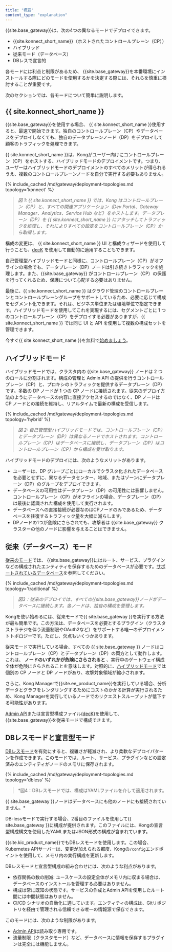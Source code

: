 ```yaml
---
title: "概要"
content_type: "explanation"
---
```


{{site.base_gateway}}は、次の4つの異なるモードでデプロイできます。

* {{site.konnect_short_name}}（ホストされたコントロールプレーン（CP））
* ハイブリッド
* 従来モード（データベース）
* DBレスで宣言的

各モードには利点と制限があるため、 {{site.base_gateway}}を本番環境にインストールする際にどのモードを使用するかを決定する際には、それらを慎重に検討することが重要です。

次のセクションでは、各モードについて簡単に説明します。

{{ site.konnect_short_name }}
-----

{{site.base_gateway}}を使用する場合、 
{{ site.konnect_short_name }}使用すると、最速で開始できます。独自のコントロールプレーン（CP）やデータベースをデプロイしなくても、独自のデータプレーンノード（DP）をデプロイして顧客のトラフィックを処理できます。


{{ site.konnect_short_name }}は、Kongがユーザー向けにコントロールプレーン（CP）をホストする、ハイブリッドモードのデプロイメントです。つまり、ユーザーはハイブリッドモードのデプロイメントのすべてのメリットが得られるうえ、複数のコントロールプレーンノードを自分で実行する必要もありません。

{% include_cached /md/gateway/deployment-topologies.md topology='konnect' %}
> 
> *図 1: {{ site.konnect_short_name }} では、Kong はコントロールプレーン（CP）と、すべての関連アプリケーション（Dev Portal、Gateway Manager、Analytics、Service Hub など）をホストします。データプレーン（DP）を {{ site.konnect_short_name }} にアタッチしてトラフィックを処理し、それによりすべての設定をコントロールプレーン（CP）から取得します。* 

構成の変更は、 {{ site.konnect_short_name }} UI と構成ウィザードを使用して行うことも、[decK](/deck/latest/) を使用して自動的に適用することもできます。

自己管理型ハイブリッドモードと同様に、コントロールプレーン（CP）がオフラインの場合でも、データプレーン（DP）ノードは引き続きトラフィックを処理します。また、{{site.base_gateway}} がコントロールプレーン（CP）の保護を行ってくれるため、保護について心配する必要はありません。

最後に、{{ site.konnect_short_name }} はクラウド管理のコントロールプレーンとコントロールプレーングループをサポートしているため、必要に応じて構成をセグメント化できます。それは、ビジネス単位または環境単位で指定できます。ハイブリッドモードを使用してこれを実現するには、セグメントごとに 1 つのコントロールプレーン（CP）をデプロイする必要がありますが、{{ site.konnect_short_name }} では同じ UI と API を使用して複数の構成セットを管理できます。

今すぐ{{ site.konnect_short_name }}を無料で[始めましょう](https://cloud.konghq.com/register)。

ハイブリッドモード
---------

ハイブリッドモードでは、クラスタ内の {{site.base_gateway}} ノードは 2 つのロールに分割されます。構成の管理と Admin API の提供を行うコントロールプレーン（CP）と、プロキシのトラフィックを提供するデータプレーン（DP）です。多数の DP ノードが 1 つの CP ノードに接続されます。従来のデプロイ方法のようにデータベースの内容に直接アクセスするのではなく、DP ノードは CP ノードとの接続を維持し、リアルタイムで最新の構成を受信します。

{% include_cached /md/gateway/deployment-topologies.md topology='hybrid' %}
> 
> *図 2: 自己管理型ハイブリッドモードでは、コントロールプレーン（CP）とデータプレーン（DP）は異なるノードでホストされます。コントロールプレーン（CP）はデータベースに接続し、データプレーン（DP）はコントロールプレーン（CP）から構成を受け取ります。* 

ハイブリッドモードのデプロイには、次のようなメリットがあります。

* ユーザーは、DP グループごとにローカルでクラスタ化されたデータベースを必要とせずに、異なるデータセンター、地域、またはゾーンにデータプレーン（DP）のグループをデプロイできます。
* データベースの可用性はデータプレーン（DP）の可用性には影響しません。コントロールプレーン（CP）がオフラインの場合、データプレーン（DP）は最後に認識された構成を使用して実行されます。
* データベースへの直接接続が必要なのはCPノードのみであるため、データベースを往復するトラフィック量を大幅に減らします。
* DPノードの1つが危険にさらされても、攻撃者は {{site.base_gateway}} クラスターの他のノードに影響を与えることはできません。

従来（データベース）モード
-------------

[従来のモード](/gateway/{{page.release}}/production/deployment-topologies/traditional/)では、 {{site.base_gateway}}にはルート、サービス、プラグインなどの構成されたエンティティを保存するためのデータベースが必要です。[サポートされているデータベース](/gateway/{{page.release}}/support/third-party/#data-stores)を参照してください。

{% include_cached /md/gateway/deployment-topologies.md topology='traditional' %}
> 
> *図3：従来のデプロイでは、すべての{{site.base_gateway}}ノードがデータベースに接続します。各ノードは、独自の構成を管理します。* 

Kongを使い始めるには、従来モードで{{ site.base_gateway }}を実行する方法が最も簡単です。この方法は、データベースを必要とするプラグイン（クラスタストラテジを伴う流量制限やOAuth2など）をサポートする唯一のデプロイメントトポロジーです。ただし、欠点もいくつかあります。

従来モードで実行している場合、すべての {{ site.base_gateway }} ノードはコントロールプレーン（CP）とデータプレーン（DP）の両方として動作します。これは、 **ノードのいずれかが危険にさらされると** 、実行中のゲートウェイ構成全体が危険にさらされることを意味します。対照的に、[ハイブリッドモード](/gateway/{{page.release}}/production/deployment-topologies/hybrid-mode/)では個別の CP ノードと DP ノードがあり、攻撃対象領域が縮小されます。

さらに、Kong Managerで{{site.ee_product_name}}を実行している場合、分析データとグラフをレンダリングするためにコストのかかる計算が実行されるため、Kong Managerを実行しているノードでのリクエストスループットが低下する可能性があります。

[Admin API](/gateway/{{page.release}}/admin-api/)または宣言型構成ファイル[\(decK\)](/deck/latest/)を使用して、 {{site.base_gateway}}を従来モードで構成できます。

DBレスモードと宣言型モード
--------------

[DBレスモード](/gateway/{{page.release}}/production/deployment-topologies/db-less-and-declarative-config/)を有効にすると、複雑さが軽減され、より柔軟なデプロイパターンを作成できます。このモードでは、ルート、サービス、プラグインなどの設定済みのエンティティがノードのメモリに保存されます。

{% include_cached /md/gateway/deployment-topologies.md topology='dbless' %}
> 
> *図4：DBレスモードでは、構成はYAMLファイルを介して適用されます。
> 
{{ site.base_gateway }}ノードはデータベースにも他のノードにも接続されていません。* 

DB\-lessモードで実行する場合、2番目のファイルを使用して{{ site.base_gateway }}に構成が提供されます。このファイルには、Kongの宣言型構成構文を使用したYAMLまたはJSON形式の構成が含まれています。

{{site.kic_product_name}}でもDBレスモードを使用します。この場合、Kubernetes APIサーバーは、変更が加えられる都度、Kongの`/config`エンドポイントを使用して、メモリ内の実行構成を更新します。

DBレスモードと宣言型構成の組み合わせには、次のような利点があります。

* 依存関係の数の削減: ユースケースの設定全体がメモリ内に収まる場合は、データベースのインストールを管理する必要はありません。
* 構成は常に既知の状態です。サービスの作成とAdmin APIを使用したルート間には中間状態はありません。
* CI/CD シナリオの自動化に適しています。エンティティの構成は、Gitリポジトリを経由で管理される信頼できる唯一の情報源で保存できます。

このモードには、次のような制限があります。

* [Admin API](/gateway/{{page.release}}/admin-api/)は読み取り専用です。
* 流量制限（クラスタモード）など、データベースに情報を保存するプラグインは完全には機能しません。

